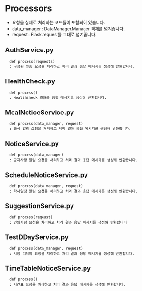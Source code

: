 # Processors
* 요청을 실제로 처리하는 코드들이 포함되어 있습니다.
* data_manager : DataManager.Manager 객체를 넘겨줍니다.
* request : Flask.request를 그대로 넘겨줍니다.
  
## AuthService.py
      def process(requests)
      : 구성원 인증 요청을 처리하고 처리 결과 응답 메시지를 생성해 반환합니다.
  
## HealthCheck.py
      def process()
      : HealthCheck 결과를 응답 메시지로 생성해 반환합니다.
  
## MealNoticeService.py
      def process(data_manager, request)
      : 급식 알림 요청을 처리하고 처리 결과 응답 메시지를 생성해 반환합니다.
  
## NoticeService.py
      def process(data_manager)
      : 공지사항 알림 요청을 처리하고 처리 결과 응답 메시지를 생성해 반환합니다.
  
## ScheduleNoticeService.py
      def process(data_manager, request)
      : 학사일정 알림 요청을 처리하고 처리 결과 응답 메시지를 생성해 반환합니다.
  
## SuggestionService.py
      def process(reqeust)
      : 건의사항 요청을 처리하고 처리 결과 응답 메시지를 생성해 반환합니다.
  
## TestDDayService.py
      def process(data_manager, request)
      : 시험 디데이 요청을 처리하고 처리 결과 응답 메시지를 생성해 반환합니다.
  
## TimeTableNoticeService.py
      def process()
      : 시간표 요청을 처리하고 처리 결과 응답 메시지를 생성해 반환합니다.